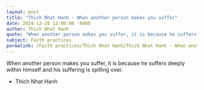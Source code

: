 ```yaml
---
layout: post
title: "Thich Nhat Hanh - When another person makes you suffer"
date: 2024-12-28 12:00:00 -0000
author: Thich Nhat Hanh
quote: "When another person makes you suffer, it is because he suffers deeply within himself and his suffering is spilling over."
subject: Faith practices
permalink: /Faith practices/Thich Nhat Hanh/Thich Nhat Hanh - When another person makes you suffer
---
```


When another person makes you suffer, it is because he suffers deeply within himself and his suffering is spilling over.

- Thich Nhat Hanh
